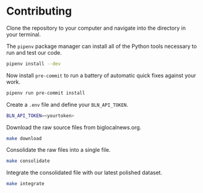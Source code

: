 # Contributing

Clone the repository to your computer and navigate into the directory in your terminal.

The `pipenv` package manager can install all of the Python tools necessary to run and test our code.

```bash
pipenv install --dev
```

Now install `pre-commit` to run a battery of automatic quick fixes against your work.

```bash
pipenv run pre-commit install
```

Create a `.env` file and define your `BLN_API_TOKEN`.

```bash
BLN_API_TOKEN=<yourtoken>
```

Download the raw source files from biglocalnews.org.

```bash
make download
```

Consolidate the raw files into a single file.

```bash
make consolidate
```

Integrate the consolidated file with our latest polished dataset.

```bash
make integrate
```

